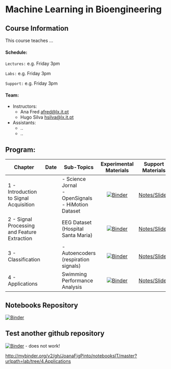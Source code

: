 
# Machine Learning in Bioengineering


## Course Information

This course teaches ...


#### Schedule:

`Lectures:` e.g. Friday 3pm

`Labs:` e.g. Friday 3pm

`Support:` e.g. Friday 3pm


#### Team:
 - Instructors: 
   - Ana Fred [afred@lx.it.pt](mailto:afred@lx.it.pt)
   - Hugo Silva [hsilva@lx.it.pt](mailto:hsilva@lx.it.pt)
 - Assistants:
   - ..
   - ..
   





 
## Program:
Chapter | Date | Sub-Topics | Experimental Materials | Support Materials
--- | --- | --- | :---: | :---:
1 - Introduction to Signal Acquisition |  | - Science Jornal <br> - OpenSignals <br> - HiMotion Dataset |  [![Binder](http://mybinder.org/badge_logo.svg)](http://mybinder.org/v2/gh/JoanaFigPinto/notebooksIT/master?urlpath=lab/tree/2.Signal_Acquisition) | [Notes/Slides](../../raw/master/Lecture_Notes) |
2 - Signal Processing and Feature Extraction |  | EEG Dataset (Hospital Santa Maria) | [![Binder](http://mybinder.org/badge_logo.svg)](http://mybinder.org/v2/gh/JoanaFigPinto/notebooksIT/master?urlpath=lab/tree/2.Signal_Processing_and_Feature_Extraction) | [Notes/Slides](../../raw/master/Lecture_Notes) |
3 - Classification |  | - Autoencoders (respiration signals) | [![Binder](http://mybinder.org/badge_logo.svg)](http://mybinder.org/v2/gh/JoanaFigPinto/notebooksIT/master?urlpath=lab/tree/3.Classification) | [Notes/Slides](../../raw/master/Lecture_Notes) |
4 - Applications |  | Swimming Performance Analysis | [![Binder](http://mybinder.org/badge_logo.svg)](http://mybinder.org/v2/gh/JoanaFigPinto/notebooksIT/master?urlpath=lab/tree/4.Applications)| [Notes/Slides](../../raw/master/Lecture_Notes) |



## Notebooks Repository
[![Binder](http://mybinder.org/badge_logo.svg)](http://mybinder.org/v2/gh/JoanaFigPinto/notebooksIT/master?urlpath=lab/tree)


## Test another github repository
[![Binder](http://mybinder.org/badge_logo.svg)](https://github.com/JoanaFigPinto/teste/blob/master?urlpath=lab/tree) - does not work!

 http://mybinder.org/v2/gh/JoanaFigPinto/notebooksIT/master?urlpath=lab/tree/4.Applications
 
